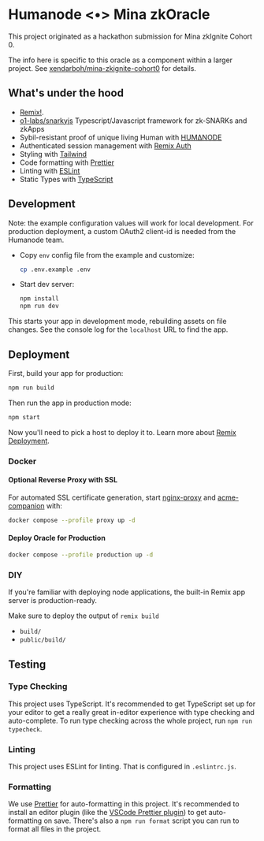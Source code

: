# Humanode <•> Mina zkOracle

This project originated as a hackathon submission for Mina zkIgnite Cohort 0.

The info here is specific to this oracle as a component within a larger
project. See
[xendarboh/mina-zkignite-cohort0](https://github.com/xendarboh/mina-zkignite-cohort0)
for details.

## What's under the hood

- [Remix!](https://remix.run).
- [o1-labs/snarkyjs](https://github.com/o1-labs/snarkyjs) Typescript/Javascript framework for zk-SNARKs and zkApps
- Sybil-resistant proof of unique living Human with [HUMΔNODE](https://humanode.io/)
- Authenticated session management with [Remix Auth](https://github.com/sergiodxa/remix-auth)
- Styling with [Tailwind](https://tailwindcss.com/)
- Code formatting with [Prettier](https://prettier.io)
- Linting with [ESLint](https://eslint.org)
- Static Types with [TypeScript](https://typescriptlang.org)

## Development

Note: the example configuration values will work for local development. For
production deployment, a custom OAuth2 client-id is needed from the Humanode
team.

- Copy `env` config file from the example and customize:

  ```sh
  cp .env.example .env
  ```

- Start dev server:

  ```sh
  npm install
  npm run dev
  ```

This starts your app in development mode, rebuilding assets on file changes. See the console log for the `localhost` URL to find the app.

## Deployment

First, build your app for production:

```sh
npm run build
```

Then run the app in production mode:

```sh
npm start
```

Now you'll need to pick a host to deploy it to. Learn more about [Remix Deployment](https://remix.run/docs/en/v1/guides/deployment).

### Docker

#### Optional Reverse Proxy with SSL

For automated SSL certificate generation, start
[nginx-proxy](https://github.com/nginx-proxy/nginx-proxy) and
[acme-companion](https://github.com/nginx-proxy/acme-companion) with:

```sh
docker compose --profile proxy up -d
```

#### Deploy Oracle for Production

```sh
docker compose --profile production up -d
```

### DIY

If you're familiar with deploying node applications, the built-in Remix app server is production-ready.

Make sure to deploy the output of `remix build`

- `build/`
- `public/build/`

## Testing

### Type Checking

This project uses TypeScript. It's recommended to get TypeScript set up for your editor to get a really great in-editor experience with type checking and auto-complete. To run type checking across the whole project, run `npm run typecheck`.

### Linting

This project uses ESLint for linting. That is configured in `.eslintrc.js`.

### Formatting

We use [Prettier](https://prettier.io/) for auto-formatting in this project. It's recommended to install an editor plugin (like the [VSCode Prettier plugin](https://marketplace.visualstudio.com/items?itemName=esbenp.prettier-vscode)) to get auto-formatting on save. There's also a `npm run format` script you can run to format all files in the project.
